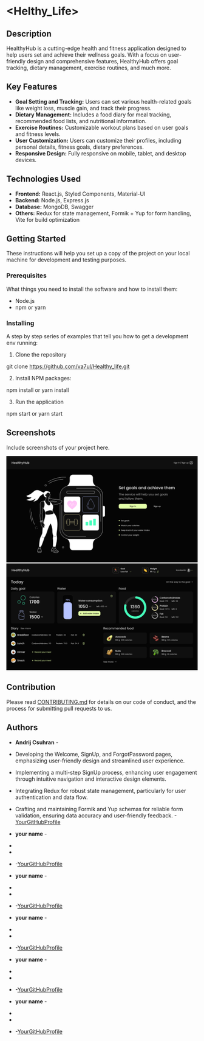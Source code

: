 # <Helthy_Life>

## Description

<DESCRIPTION>

HealthyHub is a cutting-edge health and fitness application designed to help
users set and achieve their wellness goals. With a focus on user-friendly design
and comprehensive features, HealthyHub offers goal tracking, dietary management,
exercise routines, and much more.

## Key Features

- **Goal Setting and Tracking:** Users can set various health-related goals like
  weight loss, muscle gain, and track their progress.
- **Dietary Management:** Includes a food diary for meal tracking, recommended
  food lists, and nutritional information.
- **Exercise Routines:** Customizable workout plans based on user goals and
  fitness levels.
- **User Customization:** Users can customize their profiles, including personal
  details, fitness goals, dietary preferences.
- **Responsive Design:** Fully responsive on mobile, tablet, and desktop
  devices.

## Technologies Used

- **Frontend:** React.js, Styled Components, Material-UI
- **Backend:** Node.js, Express.js
- **Database:** MongoDB, Swagger
- **Others:** Redux for state management, Formik + Yup for form handling, Vite
  for build optimization

## Getting Started

These instructions will help you set up a copy of the project on your local
machine for development and testing purposes.

### Prerequisites

What things you need to install the software and how to install them:

- Node.js
- npm or yarn

### Installing

A step by step series of examples that tell you how to get a development env
running:

1. Clone the repository

git clone <https://github.com/va7ul/Healthy_life.git>

2. Install NPM packages:

npm install or yarn install

3.  Run the application

npm start or yarn start

## Screenshots

Include screenshots of your project here.

![Welcome Page](/src/assets/images/Welcome-page.png)
![Main Page](/src/assets/images/Main-page.png)

## Contribution

Please read [CONTRIBUTING.md](LINK_TO_YOUR_CONTRIBUTING_GUIDELINES) for details
on our code of conduct, and the process for submitting pull requests to us.

## Authors

- **Andrij Csuhran** -
- Developing the Welcome, SignUp, and ForgotPassword pages, emphasizing
  user-friendly design and streamlined user experience.
- Implementing a multi-step SignUp process, enhancing user engagement through
  intuitive navigation and interactive design elements.
- Integrating Redux for robust state management, particularly for user
  authentication and data flow.
- Crafting and maintaining Formik and Yup schemas for reliable form validation,
  ensuring data accuracy and user-friendly
  feedback. -[YourGitHubProfile](https://github.com/fairycreator)

- **your name** -
-
-
- -[YourGitHubProfile](LINK_TO_YOUR_GitHub_Profile)

- **your name** -
-
-
- -[YourGitHubProfile](LINK_TO_YOUR_GitHub_Profile)

- **your name** -
-
-
- -[YourGitHubProfile](LINK_TO_YOUR_GitHub_Profile)

- **your name** -
-
-
- -[YourGitHubProfile](LINK_TO_YOUR_GitHub_Profile)

- **your name** -
-
-
- -[YourGitHubProfile](LINK_TO_YOUR_GitHub_Profile)

<!-- See also the list of [contributors](LINK_TO_CONTRIBUTORS_PAGE) who participated
in this project. -->

##
